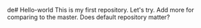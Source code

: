 de# Hello-world
This is my first repository. Let's try.
Add more for comparing to the master.
Does default repository matter?

